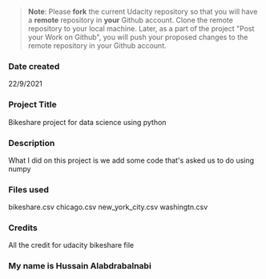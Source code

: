 >**Note**: Please **fork** the current Udacity repository so that you will have a **remote** repository in **your** Github account. Clone the remote repository to your local machine. Later, as a part of the project "Post your Work on Github", you will push your proposed changes to the remote repository in your Github account.

### Date created

22/9/2021

### Project Title

Bikeshare project for data science using python

### Description

What I did on this project is we add some code that's asked us to do using numpy

### Files used

bikeshare.csv
chicago.csv
new_york_city.csv
washingtn.csv

### Credits
All the credit for udacity bikeshare file

### My name is Hussain Alabdrabalnabi
